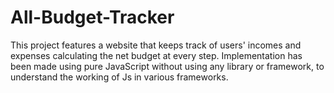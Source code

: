 # All-Budget-Tracker
This project features a website that keeps track of users' incomes and expenses calculating the net budget at every step. Implementation has been made using pure JavaScript without using any library or framework, to understand the working of Js in various frameworks.
